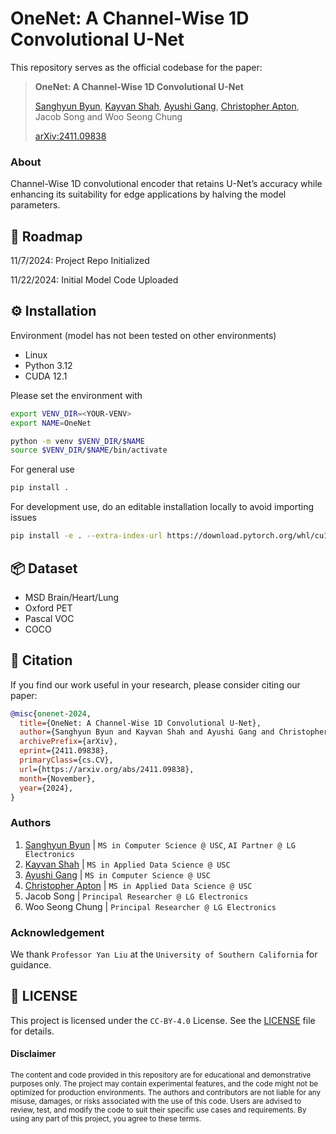 # OneNet: A Channel-Wise 1D Convolutional U-Net

This repository serves as the official codebase for the paper:
> **OneNet: A Channel-Wise 1D Convolutional U-Net**
>
> [Sanghyun Byun](https://shbyun080.github.io/), [Kayvan Shah](https://github.com/KayvanShah1), [Ayushi Gang](https://github.com/ayu-04), [Christopher Apton](https://github.com/chrisapton), Jacob Song and Woo Seong Chung
>
> [arXiv:2411.09838](https://arxiv.org/abs/2411.09838)

### About
Channel-Wise 1D convolutional encoder that retains U-Net’s accuracy while enhancing its suitability for edge applications by halving the model parameters.

## 🚧 Roadmap
11/7/2024: Project Repo Initialized

11/22/2024: Initial Model Code Uploaded

## ⚙️ Installation
Environment (model has not been tested on other environments)
- Linux
- Python 3.12
- CUDA 12.1

Please set the environment with
```bash
export VENV_DIR=<YOUR-VENV>
export NAME=OneNet

python -m venv $VENV_DIR/$NAME
source $VENV_DIR/$NAME/bin/activate
```

For general use
```bash
pip install .
```

For development use, do an editable installation locally to avoid importing issues
```bash
pip install -e . --extra-index-url https://download.pytorch.org/whl/cu121
```

## 📦 Dataset
- MSD Brain/Heart/Lung
- Oxford PET
- Pascal VOC
- COCO

## 📜 Citation
If you find our work useful in your research, please consider citing our paper:
```bibtex
@misc{onenet-2024,
  title={OneNet: A Channel-Wise 1D Convolutional U-Net},
  author={Sanghyun Byun and Kayvan Shah and Ayushi Gang and Christopher Apton and Jacob Song and Woo Seong Chung},
  archivePrefix={arXiv},
  eprint={2411.09838},
  primaryClass={cs.CV},
  url={https://arxiv.org/abs/2411.09838}, 
  month={November},
  year={2024},
}
```

### Authors
1. [Sanghyun Byun](https://shbyun080.github.io/) | `MS in Computer Science @ USC`, `AI Partner @ LG Electronics`
3. [Kayvan Shah](https://github.com/KayvanShah1) | `MS in Applied Data Science @ USC`
2. [Ayushi Gang](https://github.com/ayu-04) | `MS in Computer Science @ USC`
4. [Christopher Apton](https://github.com/chrisapton) | `MS in Applied Data Science @ USC`
5. Jacob Song | `Principal Researcher @ LG Electronics`
6. Woo Seong Chung | `Principal Researcher @ LG Electronics`

### Acknowledgement
We thank `Professor Yan Liu` at the `University of Southern California` for guidance.

## 🪪 LICENSE
This project is licensed under the `CC-BY-4.0` License. See the [LICENSE](LICENSE) file for details.

#### Disclaimer
<sub>
The content and code provided in this repository are for educational and demonstrative purposes only. The project may contain experimental features, and the code might not be optimized for production environments. The authors and contributors are not liable for any misuse, damages, or risks associated with the use of this code. Users are advised to review, test, and modify the code to suit their specific use cases and requirements. By using any part of this project, you agree to these terms.
</sub>
